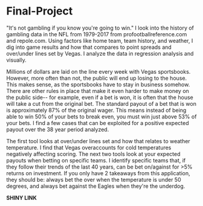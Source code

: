 # Final-Project
"It's not gambling if you know you're going to win." 
I look into the history of gambling data in the NFL from 1979-2017 from profootballreference.com and repole.com. Using factors like home team, team history, and weather, I dig into game results and how that compares to point spreads and over/under lines set by Vegas. I analyze the data in regression analysis and visually.

Millions of dollars are laid on the line every week with Vegas sportsbooks. However, more often than not, the public will end up losing to the house. This makes sense, as the sportsbooks have to stay in business somehow. There are other rules in place that make it even harder to make money on the public side-- for example, even if a bet is won, it is often that the house will take a cut from the original bet. The standard payout of a bet that is won is approximately 87% of the original wager. This means instead of being able to win 50% of your bets to break even, you must win just above 53% of your bets. I find a few cases that can be exploited for a positive expected payout over the 38 year period analyzed.

The first tool looks at over/under lines set and how that relates to weather temperature. I find that Vegas overaccounts for cold temperatures negatively affecting scoring. The next two tools look at your expected payouts when betting on specific teams. I identify specific teams that, if they follow their trends of the last 40 years, can be bet on/against for >5% returns on investment. If you only have 2 takeaways from this application, they should be: always bet the over when the temperature is under 50 degrees, and always bet against the Eagles when they're the underdog. 

**SHINY LINK**
